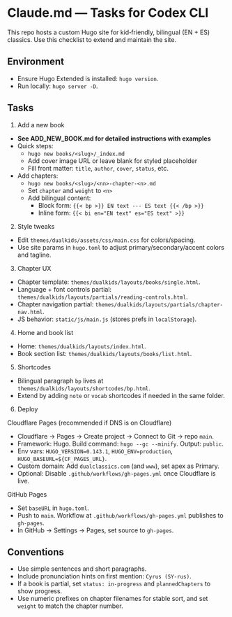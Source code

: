 # Claude.md — Tasks for Codex CLI

This repo hosts a custom Hugo site for kid‑friendly, bilingual (EN + ES) classics. Use this checklist to extend and maintain the site.

## Environment

- Ensure Hugo Extended is installed: `hugo version`.
- Run locally: `hugo server -D`.

## Tasks

1. Add a new book

- **See ADD_NEW_BOOK.md for detailed instructions with examples**
- Quick steps:
  - `hugo new books/<slug>/_index.md`
  - Add cover image URL or leave blank for styled placeholder
  - Fill front matter: `title`, `author`, `cover`, `status`, etc.
- Add chapters:
  - `hugo new books/<slug>/<nn>-chapter-<n>.md`
  - Set `chapter` and `weight` to `<n>`
  - Add bilingual content:
    - Block form: `{{< bp >}} EN text --- ES text {{< /bp >}}`
    - Inline form: `{{< bi en="EN text" es="ES text" >}}`

2. Style tweaks

- Edit `themes/dualkids/assets/css/main.css` for colors/spacing.
- Use site params in `hugo.toml` to adjust primary/secondary/accent colors and tagline.

3. Chapter UX

- Chapter template: `themes/dualkids/layouts/books/single.html`.
- Language + font controls partial: `themes/dualkids/layouts/partials/reading-controls.html`.
- Chapter navigation partial: `themes/dualkids/layouts/partials/chapter-nav.html`.
- JS behavior: `static/js/main.js` (stores prefs in `localStorage`).

4. Home and book list

- Home: `themes/dualkids/layouts/index.html`.
- Book section list: `themes/dualkids/layouts/books/list.html`.

5. Shortcodes

- Bilingual paragraph `bp` lives at `themes/dualkids/layouts/shortcodes/bp.html`.
- Extend by adding `note` or `vocab` shortcodes if needed in the same folder.

6. Deploy

Cloudflare Pages (recommended if DNS is on Cloudflare)

- Cloudflare → Pages → Create project → Connect to Git → repo `main`.
- Framework: Hugo. Build command: `hugo --gc --minify`. Output: `public`.
- Env vars: `HUGO_VERSION=0.143.1`, `HUGO_ENV=production`, `HUGO_BASEURL=${CF_PAGES_URL}`.
- Custom domain: Add `dualclassics.com` (and `www`), set apex as Primary.
- Optional: Disable `.github/workflows/gh-pages.yml` once Cloudflare is live.

GitHub Pages

- Set `baseURL` in `hugo.toml`.
- Push to `main`. Workflow at `.github/workflows/gh-pages.yml` publishes to `gh-pages`.
- In GitHub → Settings → Pages, set source to `gh-pages`.

## Conventions

- Use simple sentences and short paragraphs.
- Include pronunciation hints on first mention: `Cyrus (SY-rus)`.
- If a book is partial, set `status: in-progress` and `plannedChapters` to show progress.
- Use numeric prefixes on chapter filenames for stable sort, and set `weight` to match the chapter number.
